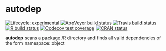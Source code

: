 
<!-- README.md is generated from README.Rmd. Please edit that file -->

# autodep

<!-- badges: start -->

[![Lifecycle:
experimental](https://img.shields.io/badge/lifecycle-experimental-orange.svg)](https://www.tidyverse.org/lifecycle/#experimental)
[![AppVeyor build
status](https://ci.appveyor.com/api/projects/status/github/JSzitas/autodep?branch=master&svg=true)](https://ci.appveyor.com/project/JSzitas/autodep)
[![Travis build
status](https://travis-ci.com/JSzitas/autodep.svg?branch=master)](https://travis-ci.com/JSzitas/autodep)
[![R build
status](https://github.com/JSzitas/autodep/workflows/R-CMD-check/badge.svg)](https://github.com/JSzitas/autodep/actions)
[![Codecov test
coverage](https://codecov.io/gh/JSzitas/autodep/branch/master/graph/badge.svg)](https://codecov.io/gh/JSzitas/autodep?branch=master)
[![CRAN
status](https://www.r-pkg.org/badges/version/autodep)](https://CRAN.R-project.org/package=autodep)
<!-- badges: end -->

**autodep** scans a package /R directory and finds all valid
dependencies of the form namespace::object
